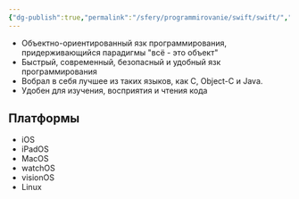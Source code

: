 ```yaml
---
{"dg-publish":true,"permalink":"/sfery/programmirovanie/swift/swift/","tags":["Программирование"]}
---
```


- Объектно-ориентированный язк программирования, придерживающийся парадигмы "всё - это объект"
- Быстрый, современный, безопасный и удобный язк программирования
- Вобрал в себя лучшее из таких языков, как C, Object-C и Java. 
- Удобен для изучения, восприятия и чтения кода 
## Платформы
- iOS
- iPadOS
- MacOS
- watchOS
- visionOS
- Linux